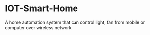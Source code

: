 # IOT-Smart-Home
A home automation system  that can control light, fan from mobile or computer over wireless network
